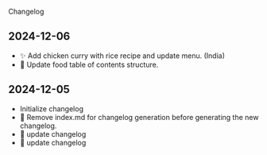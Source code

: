 Changelog
## 2024-12-06
  - ✨ Add chicken curry with rice recipe and update menu. (India)
  - 🎨 Update food table of contents structure.
## 2024-12-05
  -  Initialize changelog
  - 🔧 Remove index.md for changelog generation before generating the new changelog.
  - 🔧 update changelog
  - 🔧 update changelog

